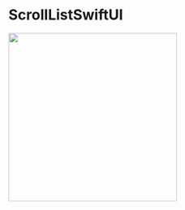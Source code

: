 # ScrollListSwiftUI

[<img src="https://i.imgur.com/hg60esk.png" width="332">](https://streamable.com/wzejat) 
